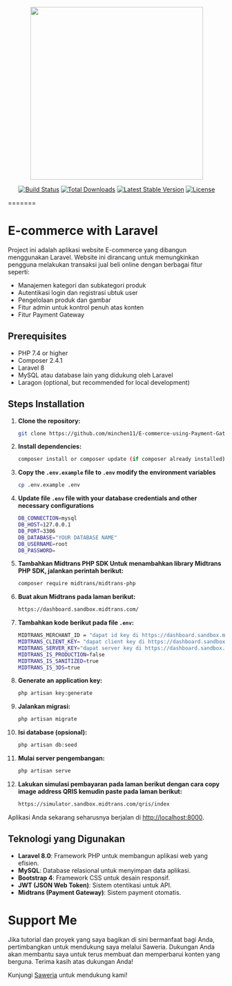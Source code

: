 <p align="center"><a href="https://laravel.com" target="_blank"><img src="https://raw.githubusercontent.com/laravel/art/master/logo-lockup/5%20SVG/2%20CMYK/1%20Full%20Color/laravel-logolockup-cmyk-red.svg" width="400"></a></p>

<p align="center">
<a href="https://travis-ci.org/laravel/framework"><img src="https://travis-ci.org/laravel/framework.svg" alt="Build Status"></a>
<a href="https://packagist.org/packages/laravel/framework"><img src="https://img.shields.io/packagist/dt/laravel/framework" alt="Total Downloads"></a>
<a href="https://packagist.org/packages/laravel/framework"><img src="https://img.shields.io/packagist/v/laravel/framework" alt="Latest Stable Version"></a>
<a href="https://packagist.org/packages/laravel/framework"><img src="https://img.shields.io/packagist/l/laravel/framework" alt="License"></a>
</p>

=======
# E-commerce with Laravel

Project ini adalah aplikasi website E-commerce yang dibangun menggunakan Laravel. Website ini dirancang untuk memungkinkan pengguna melakukan transaksi jual beli online dengan berbagai fitur seperti:

- Manajemen kategori dan subkategori produk
- Autentikasi login dan registrasi ubtuk user
- Pengelolaan produk dan gambar
- Fitur admin untuk kontrol penuh atas konten
- Fitur Payment Gateway

## Prerequisites

- PHP 7.4 or higher
- Composer 2.4.1
- Laravel  8
- MySQL atau database lain yang didukung oleh Laravel
- Laragon (optional, but recommended for local development)

## Steps Installation

1. **Clone the repository:**

    ```bash
    git clone https://github.com/minchen11/E-commerce-using-Payment-Gateway.git
    ```

2. **Install dependencies:**

    ```bash
    composer install or composer update (if composer already installed)
    ```

3. **Copy the `.env.example` file to `.env` modify the environment variables**

    ```bash
    cp .env.example .env
    ```

4. **Update file `.env` file with your database credentials and other necessary configurations**

    ```bash
    DB_CONNECTION=mysql
    DB_HOST=127.0.0.1
    DB_PORT=3306
    DB_DATABASE="YOUR DATABASE NAME"
    DB_USERNAME=root
    DB_PASSWORD=
    ```

5. **Tambahkan Midtrans PHP SDK Untuk menambahkan library Midtrans PHP SDK, jalankan perintah berikut:**

    ```bash
    composer require midtrans/midtrans-php
    ```

6. **Buat akun Midtrans pada laman berikut:**

    ```bash
    https://dashboard.sandbox.midtrans.com/
    ```

7. **Tambahkan kode berikut pada file `.env`:**

    ```bash
    MIDTRANS_MERCHANT_ID = "dapat id key di https://dashboard.sandbox.midtrans.com/settings/config_info "
    MIDTRANS_CLIENT_KEY= "dapat client key di https://dashboard.sandbox.midtrans.com/settings/config_info"
    MIDTRANS_SERVER_KEY="dapat server key di https://dashboard.sandbox.midtrans.com/settings/config_info"
    MIDTRANS_IS_PRODUCTION=false
    MIDTRANS_IS_SANITIZED=true
    MIDTRANS_IS_3DS=true
    ```

8. **Generate an application key:**

    ```bash
    php artisan key:generate
    ```

9. **Jalankan migrasi:**

    ```bash
    php artisan migrate
    ```

10. **Isi database (opsional):**

    ```bash
    php artisan db:seed
    ```

11. **Mulai server pengembangan:**

    ```bash
    php artisan serve
    ```

12. **Lakukan simulasi pembayaran pada laman berikut dengan cara copy image address QRIS kemudin paste pada laman berikut:**

    ```bash
    https://simulator.sandbox.midtrans.com/qris/index
    ```

Aplikasi Anda sekarang seharusnya berjalan di [http://localhost:8000](http://localhost:8000).

## Teknologi yang Digunakan

- **Laravel 8.0**: Framework PHP untuk membangun aplikasi web yang efisien.
- **MySQL**: Database relasional untuk menyimpan data aplikasi.
- **Bootstrap 4**: Framework CSS untuk desain responsif.
- **JWT (JSON Web Token)**: Sistem otentikasi untuk API.
- **Midtrans (Payment Gateway)**: Sistem payment otomatis.


# Support Me

Jika tutorial dan proyek yang saya bagikan di sini bermanfaat bagi Anda, pertimbangkan untuk mendukung saya melalui Saweria. Dukungan Anda akan membantu saya untuk terus membuat dan memperbarui konten yang berguna. Terima kasih atas dukungan Anda!

Kunjungi [Saweria](https://saweria.co/snowkel) untuk mendukung kami!
